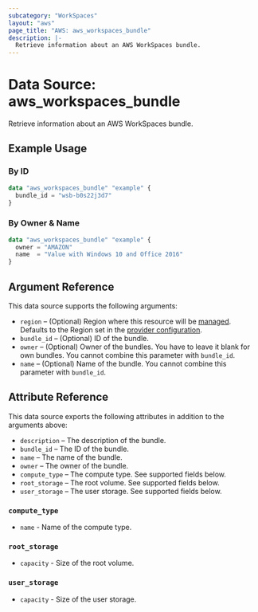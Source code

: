 ```yaml
---
subcategory: "WorkSpaces"
layout: "aws"
page_title: "AWS: aws_workspaces_bundle"
description: |-
  Retrieve information about an AWS WorkSpaces bundle.
---
```


# Data Source: aws_workspaces_bundle

Retrieve information about an AWS WorkSpaces bundle.

## Example Usage

### By ID

```terraform
data "aws_workspaces_bundle" "example" {
  bundle_id = "wsb-b0s22j3d7"
}
```

### By Owner & Name

```terraform
data "aws_workspaces_bundle" "example" {
  owner = "AMAZON"
  name  = "Value with Windows 10 and Office 2016"
}
```

## Argument Reference

This data source supports the following arguments:

* `region` – (Optional) Region where this resource will be [managed](https://docs.aws.amazon.com/general/latest/gr/rande.html#regional-endpoints). Defaults to the Region set in the [provider configuration](https://registry.terraform.io/providers/hashicorp/aws/latest/docs#aws-configuration-reference).
* `bundle_id` – (Optional) ID of the bundle.
* `owner` – (Optional) Owner of the bundles. You have to leave it blank for own bundles. You cannot combine this parameter with `bundle_id`.
* `name` – (Optional) Name of the bundle. You cannot combine this parameter with `bundle_id`.

## Attribute Reference

This data source exports the following attributes in addition to the arguments above:

* `description` – The description of the bundle.
* `bundle_id` – The ID of the bundle.
* `name` – The name of the bundle.
* `owner` – The owner of the bundle.
* `compute_type` – The compute type. See supported fields below.
* `root_storage` – The root volume. See supported fields below.
* `user_storage` – The user storage. See supported fields below.

### `compute_type`

* `name` - Name of the compute type.

### `root_storage`

* `capacity` - Size of the root volume.

### `user_storage`

* `capacity` - Size of the user storage.
